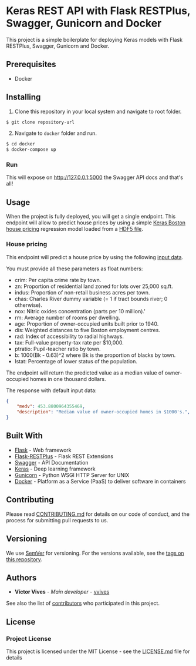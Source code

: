 # Keras REST API with Flask RESTPlus, Swagger, Gunicorn and Docker

This project is a simple boilerplate for deploying Keras models with Flask RESTPlus, Swagger, Gunicorn and Docker.

## Prerequisites

* Docker

## Installing

1. Clone this repository in your local system and navigate to root folder.

```bash
$ git clone repository-url
```

2. Navigate to `docker` folder and run.

```bash
$ cd docker
$ docker-compose up
```

### Run

This will expose on http://127.0.0.1:5000 the Swagger API docs and that's all!

## Usage

When the project is fully deployed, you will get a single endpoint. This endpoint will allow to predict house
prices by using a simple [Keras Boston house pricing](https://keras.io/api/datasets/boston_housing/) regression model loaded from a [HDF5 file](https://en.wikipedia.org/wiki/Hierarchical_Data_Format).

### House pricing

This endpoint will predict a house price by using the following [input data](http://lib.stat.cmu.edu/datasets/boston).

You must provide all these parameters as float numbers:
- crim: Per capita crime rate by town.
- zn: Proportion of residential land zoned for lots over 25,000 sq.ft.
- indus: Proportion of non-retail business acres per town.
- chas: Charles River dummy variable (= 1 if tract bounds river; 0 otherwise).
- nox: Nitric oxides concentration (parts per 10 million).'
- rm: Average number of rooms per dwelling.
- age: Proportion of owner-occupied units built prior to 1940.
- dis: Weighted distances to five Boston employment centres.
- rad: Index of accessibility to radial highways.
- tax: Full-value property-tax rate per $10,000.
- ptratio: Pupil-teacher ratio by town.
- b: 1000(Bk - 0.63)^2 where Bk is the proportion of blacks by town.
- lstat: Percentage of lower status of the population.

The endpoint will return the predicted value as a median value of owner-occupied homes in one thousand dollars.

The response with default input data:

```json
{
    "medv": 453.8800964355469, 
    "description": "Median value of owner-occupied homes in $1000's.", 
}
```

## Built With

* [Flask](http://flask.pocoo.org/) - Web framework
* [Flask-RESTPlus](https://flask-restplus.readthedocs.io/en/stable/) - Flask REST Extensions
* [Swagger](https://swagger.io/) - API Documentation
* [Keras](https://keras.io/) - Deep learning framework
* [Gunicorn](https://gunicorn.org/) - Python WSGI HTTP Server for UNIX
* [Docker](https://www.docker.com/) - Platform as a Service (PaaS) to deliver software in containers

## Contributing

Please read [CONTRIBUTING.md](CONTRIBUTING.md) for details on our code of conduct, and the process for submitting pull requests to us.

## Versioning

We use [SemVer](http://semver.org/) for versioning. For the versions available, see the [tags on this repository](https://github.com/vvives/keras-rest-api/tags). 

## Authors

* **Víctor Vives** - *Main developer* - [vvives](https://github.com/vvives)

See also the list of [contributors](CONTRIBUTORS.md) who participated in this project.

## License

### Project License
This project is licensed under the MIT License - see the [LICENSE.md](LICENSE.md) file for details